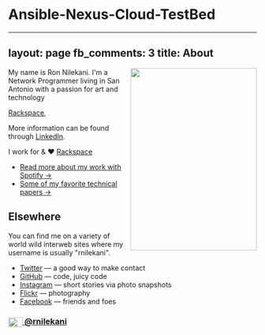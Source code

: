 # Ansible-Nexus-Cloud-TestBed

---
layout: page
fb_comments: 3
title: About
---

<img src="https://cloud.githubusercontent.com/assets/6173303/7695904/2fccf91e-fdbc-11e4-8c0f-0cf54a962255.jpg" width="256" height="370" align="right">

My name is Ron Nilekani. I'm a Network Programmer living in San Antonio with a passion for art and technology

[Rackspace](http://rackspace.com),

More information can be found through [LinkedIn](http://www.linkedin.com/in/ronnilekani).

I work for & ♥ [Rackspace](http://rackspace.com/)

- [Read more about my work with Spotify &rarr;](/about/spotify/)
- [Some of my favorite technical papers &rarr;](https://www.dropbox.com/sh/is0sy5350lr4v9j/AADQlhVSQcRw6vCNKQgGWelqa)


## Elsewhere

You can find me on a variety of world wild interweb sites where my username is usually "rnilekani".

- [Twitter](http://twitter.com/rnilekani) — a good way to make contact
- [GitHub](https://github.com/rnilekani) — code, juicy code
- [Instagram](http://instagram.com/) — short stories via photo snapshots
- [Flickr](http://www.flickr.com/photos/rsms/) — photography
- [Facebook](http://www.facebook.com/raunaqnilekani) — friends and foes

### [<img src="/res/twitter.png" width="29" height="20" style="display:inline-block;vertical-align:middle"> @rnilekani](http://twitter.com/rsms)

